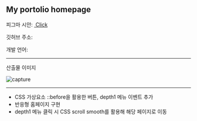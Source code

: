 <h2>My portolio homepage</h2>

<p>피그마 시안: <a href="https://www.figma.com/file/dQzmJWTLAJNzlVqLcpMi0s/%EA%B0%9C%EC%9D%B8-%ED%99%88%ED%8E%98%EC%9D%B4%EC%A7%80-%EC%8B%9C%EC%95%88?node-id=0%3A1&t=YdMhhoaTGx498YdA-1" >&nbsp;Click</a> </p>
<p>깃허브 주소:</p>
<p>개발 언어: </p>
<hr>
<p>산출물 이미지</p>
<img src="" alt="capture"/>
<hr>
 <ul>
    <li>CSS 가상요소 ::before을 활용한 버튼, depth1 메뉴 이벤트 추가</li>
    <li>반응형 홈페이지 구현</li>
    <li>depth1 메뉴 클릭 시 CSS scroll smooth를 활용해 해당 페이지로 이동</li>
 </ul>
